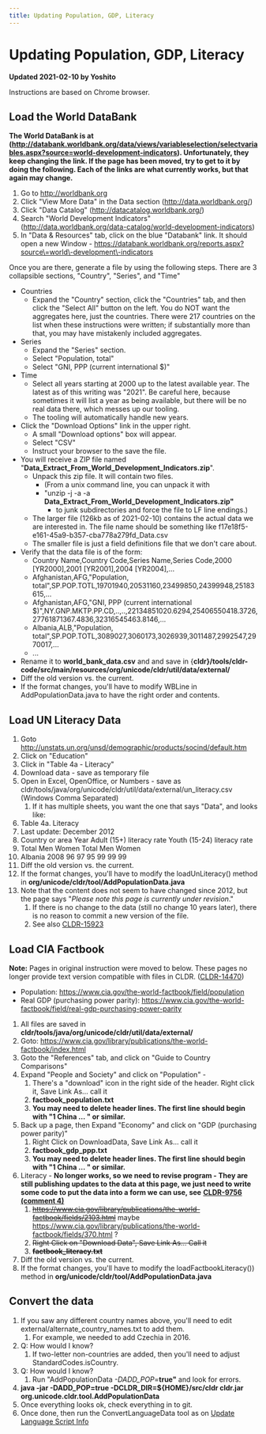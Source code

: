 ```yaml
---
title: Updating Population, GDP, Literacy
---
```


# Updating Population, GDP, Literacy

**Updated 2021\-02\-10 by Yoshito**

Instructions are based on Chrome browser.

## Load the World DataBank

**The World DataBank is at (http://databank.worldbank.org/data/views/variableselection/selectvariables.aspx?source=world-development-indicators). Unfortunately, they keep changing the link. If the page has been moved, try to get to it by doing the following. Each of the links are what currently works, but that again may change.**

1. Go to http://worldbank.org
2. Click "View More Data" in the Data section (http://data.worldbank.org/)
3. Click "Data Catalog" (http://datacatalog.worldbank.org/)
4. Search "World Development Indicators" (http://data.worldbank.org/data-catalog/world-development-indicators)
5. In "Data \& Resources" tab, click on the blue "Databank" link. It should open a new Window \- https://databank.worldbank.org/reports.aspx?source\=world\-development\-indicators

Once you are there, generate a file by using the following steps. There are 3 collapsible sections, "Country", "Series", and "Time"

- Countries
	- Expand the "Country" section, click the "Countries" tab, and then click the "Select All" button on the left. You do NOT want the aggregates here, just the countries. There were 217 countries on the list when these instructions were written; if substantially more than that, you may have mistakenly included aggregates.
- Series
	- Expand the "Series" section.
	- Select "Population, total"
	- Select "GNI, PPP (current international $)"
- Time
	- Select all years starting at 2000 up to the latest available year. The latest as of this writing was "2021". Be careful here, because sometimes it will list a year as being available, but there will be no real data there, which messes up our tooling.
	- The tooling will automatically handle new years.
- Click the "Download Options" link in the upper right.
	- A small "Download options" box will appear.
	- Select "CSV"
	- Instruct your browser to the save the file.
- You will receive a ZIP file named "**Data\_Extract\_From\_World\_Development\_Indicators.zip**".
	- Unpack this zip file. It will contain two files.
		- (From a unix command line, you can unpack it with
		- "unzip \-j \-a \-a **Data\_Extract\_From\_World\_Development\_Indicators.zip"**
			- to junk subdirectories and force the file to LF line endings.)
	- The larger file (126kb as of 2021\-02\-10\) contains the actual data we are interested in. The file name should be something like f17e18f5\-e161\-45a9\-b357\-cba778a279fd\_Data.csv
	- The smaller file is just a field definitions file that we don't care about.
- Verify that the data file is of the form:
	- Country Name,Country Code,Series Name,Series Code,2000 \[YR2000],2001 \[YR2001],2004 \[YR2004],...
	- Afghanistan,AFG,"Population, total",SP.POP.TOTL,19701940,20531160,23499850,24399948,25183615,...
	- Afghanistan,AFG,"GNI, PPP (current international $)",NY.GNP.MKTP.PP.CD,..,..,22134851020\.6294,25406550418\.3726,27761871367\.4836,32316545463\.8146,...
	- Albania,ALB,"Population, total",SP.POP.TOTL,3089027,3060173,3026939,3011487,2992547,2970017,...
	- ...
- Rename it to **world\_bank\_data.csv** and and save in {**cldr}/tools/cldr\-code/src/main/resources/org/****unicode****/cldr/util/data/external/**
- Diff the old version vs. the current.
- If the format changes, you'll have to modify WBLine in AddPopulationData.java to have the right order and contents.

## Load UN Literacy Data

1. Goto http://unstats.un.org/unsd/demographic/products/socind/default.htm
2. Click on "Education"
3. Click in "Table 4a \- Literacy"
4. Download data \- save as temporary file
5. Open in Excel, OpenOffice, or Numbers \- save as cldr/tools/java/org/unicode/cldr/util/data/external/un\_literacy.csv (Windows Comma Separated)
	1. If it has multiple sheets, you want the one that says "Data", and looks like:
6. Table 4a. Literacy
7. Last update: December 2012
8. Country or area Year Adult (15\+) literacy rate Youth (15\-24\) literacy rate
9. Total Men Women Total Men Women
10. Albania 2008 96 97 95 99 99 99
11. Diff the old version vs. the current.
12. If the format changes, you'll have to modify the loadUnLiteracy() method in **org/unicode/cldr/tool/AddPopulationData.java**
13. Note that the content does not seem to have changed since 2012, but the page says "*Please note this page is currently under revision*."
	1. If there is no change to the data (still no change 10 years later), there is no reason to commit a new version of the file.
	2. See also [CLDR\-15923](https://unicode-org.atlassian.net/browse/CLDR-15923)

## Load CIA Factbook

**Note:** Pages in original instruction were moved to below. These pages no longer provide text version compatible with files in CLDR. ([CLDR\-14470](https://unicode-org.atlassian.net/browse/CLDR-14470))

- Population: https://www.cia.gov/the-world-factbook/field/population
- Real GDP (purchasing power parity): https://www.cia.gov/the-world-factbook/field/real-gdp-purchasing-power-parity
1. All files are saved in **cldr/tools/java/org/unicode/cldr/util/data/external/**
2. Goto: https://www.cia.gov/library/publications/the-world-factbook/index.html
3. Goto the "References" tab, and click on "Guide to Country Comparisons"
4. Expand "People and Society" and click on "Population" \-
	1. There's a "download" icon in the right side of the header. Right click it, Save Link As... call it
	2. **factbook\_population.txt**
	3. **You may need to delete header lines. The first line should begin with "1 China … " or similar.**
5. Back up a page, then Expand "Economy" and click on "GDP (purchasing power parity)"
	1. Right Click on DownloadData, Save Link As... call it
	2. **factbook\_gdp\_ppp.txt**
	3. **You may need to delete header lines. The first line should begin with "1 China … " or similar.**
6. Literacy \- **No longer works, so we need to revise program \- They are still publishing updates to the data at this page, we just need to write some code to put the data into a form we can use, see** [**CLDR\-9756 (comment 4\)**](https://unicode-org.atlassian.net/browse/CLDR-9756?focusedCommentId=118608)
	1. ~~https://www.cia.gov/library/publications/the-world-factbook/fields/2103.html~~ maybe https://www.cia.gov/library/publications/the-world-factbook/fields/370.html ?
	2. ~~Right Click on "Download Data", Save Link As... Call it~~
	3. ~~**factbook\_literacy.txt**~~
7. Diff the old version vs. the current.
8. If the format changes, you'll have to modify the loadFactbookLiteracy()) method in **org/unicode/cldr/tool/AddPopulationData.java**

## Convert the data

1. If you saw any different country names above, you'll need to edit external/alternate\_country\_names.txt to add them.
	1. For example, we needed to add Czechia in 2016\.
2. Q: How would I know?
	1. If two\-letter non\-countries are added, then you'll need to adjust StandardCodes.isCountry.
3. Q: How would I know?
	1. Run "AddPopulationData *\-DADD\_POP*\=**true"** and look for errors.
4. **java \-jar \-DADD\_POP\=true \-DCLDR\_DIR\=${HOME}/src/cldr cldr.jar org.unicode.cldr.tool.AddPopulationData**
5. Once everything looks ok, check everything in to git.
6. Once done, then run the ConvertLanguageData tool as on [Update Language Script Info](https://cldr.unicode.org/development/updating-codes/update-language-script-info)

